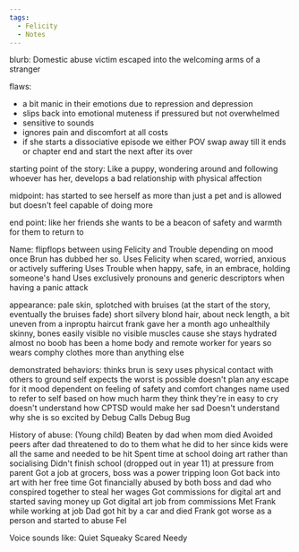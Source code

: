 ```yaml
---
tags:
  - Felicity
  - Notes
---
```

blurb: Domestic abuse victim escaped into the welcoming arms of a stranger

flaws: 
- a bit manic in their emotions due to repression and depression
- slips back into emotional muteness if pressured but not overwhelmed
- sensitive to sounds
- ignores pain and discomfort at all costs
- if she starts a dissociative episode we either POV swap away till it ends or chapter end and start the next after its over

starting point of the story: Like a puppy, wondering around and following whoever has her, develops a bad relationship with physical affection

midpoint: has started to see herself as more than just a pet and is allowed but doesn't feel capable of doing more

end point: like her friends she wants to be a beacon of safety and warmth for them to return to

Name: flipflops between using Felicity and Trouble depending on mood once Brun has dubbed her so.
Uses Felicity when scared, worried, anxious or actively suffering
Uses Trouble when happy, safe, in an embrace, holding someone's hand
Uses exclusively pronouns and generic descriptors when having a panic attack

appearance: 
pale skin, splotched with bruises (at the start of the story, eventually the bruises fade)
short silvery blond hair, about neck length, a bit uneven from a inproptu haircut frank gave her a month ago
unhealthily skinny, bones easily visible
no visible muscles cause she stays hydrated
almost no boob
has been a home body and remote worker for years so wears comphy clothes more than anything else

demonstrated behaviors:
thinks brun is sexy
uses physical contact with others to ground self
expects the worst is possible doesn't plan any escape for it
mood dependent on feeling of safety and comfort
changes name used to refer to self based on how much harm they think they're in
easy to cry
doesn't understand how CPTSD would make her sad
Doesn't understand why she is so excited by Debug
Calls Debug Bug

History of abuse:
(Young child)
Beaten by dad when mom died 
Avoided peers after dad threatened to do to them what he did to her since kids were all the same and needed to be hit
Spent time at school doing art rather than socialising 
Didn't finish school (dropped out in year 11) at pressure from parent
Got a job at grocers, boss was a power tripping loon
Got back into art with her free time
Got financially abused by both boss and dad who conspired together to steal her wages
Got commissions for digital art and started saving money up
Got digital art job from commissions
Met Frank while working at job
Dad got hit by a car and died
Frank got worse as a person and started to abuse Fel

Voice sounds like:
Quiet
Squeaky 
Scared
Needy